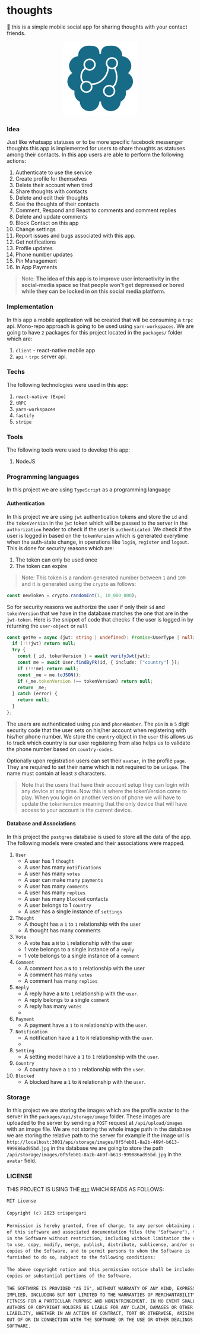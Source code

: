 # thoughts

💭 this is a simple mobile social app for sharing thoughts with your contact friends.

<p align="center"><img src="logo.png" alt="logo" width="200"/></p>

### Idea

Just like whatsapp statuses or to be more specific facebook messenger thoughts this app is implemented for users to share thoughts as statuses among their contacts. In this app users are able to perform the following actions:

1. Authenticate to use the service
2. Create profile for themselves
3. Delete their account when tired
4. Share thoughts with contacts
5. Delete and edit their thoughts
6. See the thoughts of their contacts
7. Comment, Respond and React to comments and comment replies
8. Delete and update comments
9. Block Contact on this app
10. Change settings
11. Report issues and bugs associated with this app.
12. Get notifications
13. Profile updates
14. Phone number updates
15. Pin Management
16. In App Payments

> Note: **The idea of this app is to improve user interactivity in the social-media space so that people won't get depressed or bored while they can be locked in on this social media platform.**

### Implementation

In this app a mobile application will be created that will be consuming a `trpc` api. Mono-repo approach is going to be used using `yarn-workspaces`. We are going to have `2` packages for this project located in the `packages/` folder which are:

1. `client` - react-native mobile app
2. `api` - `trpc` server api.

### Techs

The following technologies were used in this app:

1. `react-native (Expo)`
2. `tRPC`
3. `yarn-workspaces`
4. `fastify`
5. `stripe`

### Tools

The following tools were used to develop this app:

1. NodeJS

### Programming languages

In this project we are using `TypeScript` as a programming language

#### Authentication

In this project we are using `jwt` authentication tokens and store the `id` and the `tokenVersion` in the `jwt` token which will be passed to the server in the `authorization` header to check if the user is `authenticated`. We check if the user is logged in based on the `tokenVersion` which is generated everytime when the auth-state change, in operations like `login`, `register` and `logout`. This is done for security reasons which are:

1. The token can only be used once
2. The token can expire

> Note: This token is a random generated number between `1` and `10M` and it is generated using the `crypto` as follows:

```ts
const newToken = crypto.randomInt(1, 10_000_000);
```

So for security reasons we authorize the user if only their `id` and `tokenVersion` that we have in the database matches the one that are in the `jwt-token`. Here is the snippet of code that checks if the user is logged in by returning the `user-object` or `null`

```ts
const getMe = async (jwt: string | undefined): Promise<UserType | null> => {
  if (!!!jwt) return null;
  try {
    const { id, tokenVersion } = await verifyJwt(jwt);
    const me = await User.findByPk(id, { include: ["country"] });
    if (!!!me) return null;
    const _me = me.toJSON();
    if (_me.tokenVersion !== tokenVersion) return null;
    return _me;
  } catch (error) {
    return null;
  }
};
```

The users are authenticated using `pin` and `phoneNumber`. The `pin` is a `5` digit security code that the user sets on his/her account when registering with his/her phone number. We store the `country` object in the `user` this allows us to track which country is our user registering from also helps us to validate the phone number based on `country-codes`.

Optionally upon registration users can set their `avatar`, in the profile `page`. They are required to set their name which is not required to be `unique`. The name must contain at least `3` characters.

> Note that the users that have their account setup they can login with any device at any time. Now this is where the tokenVersion come to play. When you login on another version of phone we will have to update the `tokenVersion` meaning that the only device that will have access to your account is the current device.

#### Database and Associations

In this project the `postgres` database is used to store all the data of the app. The following models were created and their associations were mapped.

1. `User`
   - A user has 1 `thought`
   - A user has many `notifications`
   - A user has many `votes`
   - A user can make many `payments`
   - A user has many `comments`
   - A user has many `replies`
   - A user has many `blocked` contacts
   - A user belongs to 1 `country`
   - A user has a single instance of `settings`
2. `Thought`
   - A thought has a `1` to `1` relationship with the user
   - A thought has many comments
3. `Vote`
   - A vote has a `N` to `1` relationship with the user
   - 1 vote belongs to a single instance of a `reply`
   - 1 vote belongs to a single instance of a `comment`
4. `Comment`
   - A comment has a `N` to `1` relationship with the user
   - A comment has many `votes`
   - A comment has many `replies`
5. `Reply`
   - A reply have a `N` to `1` relationship with the `user`.
   - A reply belongs to a single `comment`
   - A reply has many `votes`
   -
6. `Payment`
   - A payment have a `1` to `N` relationship with the `user`.
7. `Notification`
   - A notification have a `1` to `N` relationship with the `user`.
   -
8. `Setting`
   - A setting model have a `1` to `1` relationship with the `user`.
9. `Country`
   - A country have a `1` to `1` relationship with the `user`.
10. `Blocked`
    - A blocked have a `1` to `N` relationship with the `user`.

### Storage

In this project we are storing the images which are the profile avatar to the server in the `packages/api/storage/image` folder. These images are uploaded to the server by sending a `POST` request at `/api/upload/images` with an image file. We are not storing the whole image path in the database we are storing the relative path to the server for example if the image url is `http://localhost:3001/api/storage/images/0f5feb01-8a2b-469f-b613-999886ad95bd.jpg` in the database we are going to store the path `/api/storage/images/0f5feb01-8a2b-469f-b613-999886ad95bd.jpg` in the `avatar` field.

### LICENSE

THIS PROJECT IS USING THE [`MIT`](/LICENSE) WHICH READS AS FOLLOWS:

```txt
MIT License

Copyright (c) 2023 crispengari

Permission is hereby granted, free of charge, to any person obtaining a copy
of this software and associated documentation files (the "Software"), to deal
in the Software without restriction, including without limitation the rights
to use, copy, modify, merge, publish, distribute, sublicense, and/or sell
copies of the Software, and to permit persons to whom the Software is
furnished to do so, subject to the following conditions:

The above copyright notice and this permission notice shall be included in all
copies or substantial portions of the Software.

THE SOFTWARE IS PROVIDED "AS IS", WITHOUT WARRANTY OF ANY KIND, EXPRESS OR
IMPLIED, INCLUDING BUT NOT LIMITED TO THE WARRANTIES OF MERCHANTABILITY,
FITNESS FOR A PARTICULAR PURPOSE AND NONINFRINGEMENT. IN NO EVENT SHALL THE
AUTHORS OR COPYRIGHT HOLDERS BE LIABLE FOR ANY CLAIM, DAMAGES OR OTHER
LIABILITY, WHETHER IN AN ACTION OF CONTRACT, TORT OR OTHERWISE, ARISING FROM,
OUT OF OR IN CONNECTION WITH THE SOFTWARE OR THE USE OR OTHER DEALINGS IN THE
SOFTWARE.

```
